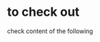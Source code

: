 # to check out
check content of the following
<figure><img src="../.gitbook/assets/gitb.jpeg" alt=""><figcaption></figcaption></figure>
